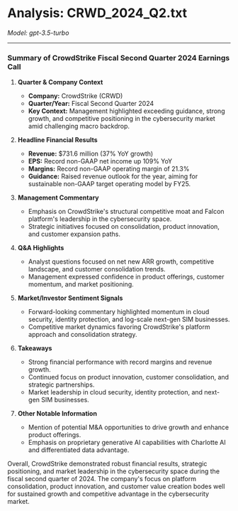 # Analysis: CRWD_2024_Q2.txt

*Model: gpt-3.5-turbo*

---

### Summary of CrowdStrike Fiscal Second Quarter 2024 Earnings Call

1. **Quarter & Company Context**
   - **Company:** CrowdStrike (CRWD)
   - **Quarter/Year:** Fiscal Second Quarter 2024
   - **Key Context:** Management highlighted exceeding guidance, strong growth, and competitive positioning in the cybersecurity market amid challenging macro backdrop.

2. **Headline Financial Results**
   - **Revenue:** $731.6 million (37% YoY growth)
   - **EPS:** Record non-GAAP net income up 109% YoY
   - **Margins:** Record non-GAAP operating margin of 21.3%
   - **Guidance:** Raised revenue outlook for the year, aiming for sustainable non-GAAP target operating model by FY25.

3. **Management Commentary**
   - Emphasis on CrowdStrike's structural competitive moat and Falcon platform's leadership in the cybersecurity space.
   - Strategic initiatives focused on consolidation, product innovation, and customer expansion paths.

4. **Q&A Highlights**
   - Analyst questions focused on net new ARR growth, competitive landscape, and customer consolidation trends.
   - Management expressed confidence in product offerings, customer momentum, and market positioning.

5. **Market/Investor Sentiment Signals**
   - Forward-looking commentary highlighted momentum in cloud security, identity protection, and log-scale next-gen SIM businesses.
   - Competitive market dynamics favoring CrowdStrike's platform approach and consolidation strategy.

6. **Takeaways**
   - Strong financial performance with record margins and revenue growth.
   - Continued focus on product innovation, customer consolidation, and strategic partnerships.
   - Market leadership in cloud security, identity protection, and next-gen SIM businesses.

7. **Other Notable Information**
   - Mention of potential M&A opportunities to drive growth and enhance product offerings.
   - Emphasis on proprietary generative AI capabilities with Charlotte AI and differentiated data advantage.

Overall, CrowdStrike demonstrated robust financial results, strategic positioning, and market leadership in the cybersecurity space during the fiscal second quarter of 2024. The company's focus on platform consolidation, product innovation, and customer value creation bodes well for sustained growth and competitive advantage in the cybersecurity market.